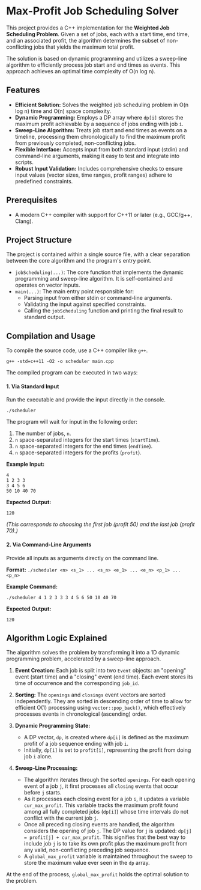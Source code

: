 # Max-Profit Job Scheduling Solver

This project provides a C++ implementation for the **Weighted Job Scheduling Problem**. Given a set of jobs, each with a start time, end time, and an associated profit, the algorithm determines the subset of non-conflicting jobs that yields the maximum total profit.

The solution is based on dynamic programming and utilizes a sweep-line algorithm to efficiently process job start and end times as events. This approach achieves an optimal time complexity of O(n log n).

## Features

*   **Efficient Solution:** Solves the weighted job scheduling problem in O(n log n) time and O(n) space complexity.
*   **Dynamic Programming:** Employs a DP array where `dp[i]` stores the maximum profit achievable by a sequence of jobs ending with job `i`.
*   **Sweep-Line Algorithm:** Treats job start and end times as events on a timeline, processing them chronologically to find the maximum profit from previously completed, non-conflicting jobs.
*   **Flexible Interface:** Accepts input from both standard input (stdin) and command-line arguments, making it easy to test and integrate into scripts.
*   **Robust Input Validation:** Includes comprehensive checks to ensure input values (vector sizes, time ranges, profit ranges) adhere to predefined constraints.

## Prerequisites

*   A modern C++ compiler with support for C++11 or later (e.g., GCC/g++, Clang).

## Project Structure

The project is contained within a single source file, with a clear separation between the core algorithm and the program's entry point.

*   `jobScheduling(...)`: The core function that implements the dynamic programming and sweep-line algorithm. It is self-contained and operates on vector inputs.
*   `main(...)`: The main entry point responsible for:
    *   Parsing input from either stdin or command-line arguments.
    *   Validating the input against specified constraints.
    *   Calling the `jobScheduling` function and printing the final result to standard output.

## Compilation and Usage

To compile the source code, use a C++ compiler like `g++`.

```
g++ -std=c++11 -O2 -o scheduler main.cpp
```

The compiled program can be executed in two ways:

#### 1. Via Standard Input

Run the executable and provide the input directly in the console.

```
./scheduler
```

The program will wait for input in the following order:
1.  The number of jobs, `n`.
2.  `n` space-separated integers for the start times (`startTime`).
3.  `n` space-separated integers for the end times (`endTime`).
4.  `n` space-separated integers for the profits (`profit`).

**Example Input:**
```
4
1 2 3 3
3 4 5 6
50 10 40 70
```

**Expected Output:**
```
120
```
*(This corresponds to choosing the first job (profit 50) and the last job (profit 70).)*

#### 2. Via Command-Line Arguments

Provide all inputs as arguments directly on the command line.

**Format:** `./scheduler <n> <s_1> ... <s_n> <e_1> ... <e_n> <p_1> ... <p_n>`

**Example Command:**
```
./scheduler 4 1 2 3 3 3 4 5 6 50 10 40 70
```

**Expected Output:**
```
120
```

## Algorithm Logic Explained

The algorithm solves the problem by transforming it into a 1D dynamic programming problem, accelerated by a sweep-line approach.

1.  **Event Creation:** Each job is split into two `Event` objects: an "opening" event (start time) and a "closing" event (end time). Each event stores its time of occurrence and the corresponding `job_id`.

2.  **Sorting:** The `openings` and `closings` event vectors are sorted independently. They are sorted in descending order of time to allow for efficient O(1) processing using `vector::pop_back()`, which effectively processes events in chronological (ascending) order.

3.  **Dynamic Programming State:**
    *   A DP vector, `dp`, is created where `dp[i]` is defined as the maximum profit of a job sequence ending with job `i`.
    *   Initially, `dp[i]` is set to `profit[i]`, representing the profit from doing job `i` alone.

4.  **Sweep-Line Processing:**
    *   The algorithm iterates through the sorted `openings`. For each opening event of a job `j`, it first processes all `closing` events that occur before `j` starts.
    *   As it processes each closing event for a job `i`, it updates a variable `cur_max_profit`. This variable tracks the maximum profit found among all fully completed jobs (`dp[i]`) whose time intervals do not conflict with the current job `j`.
    *   Once all preceding closing events are handled, the algorithm considers the opening of job `j`. The DP value for `j` is updated: `dp[j] = profit[j] + cur_max_profit`. This signifies that the best way to include job `j` is to take its own profit plus the maximum profit from any valid, non-conflicting preceding job sequence.
    *   A `global_max_profit` variable is maintained throughout the sweep to store the maximum value ever seen in the `dp` array.

At the end of the process, `global_max_profit` holds the optimal solution to the problem.
